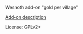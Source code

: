 Wesnoth add-on "gold per village"

[Add-on description](./gpv_target/doc/about.txt)

License: GPLv2+
